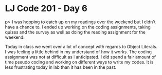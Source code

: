 <h1>LJ Code 201 - Day 6</h1>

p> I was hopping to catch up on my readings over the weekend but I didn't have a chance to.  I ended
up working on the coding assignments, taking quizes and the survey as well as doing the reading
assignment for the weekend. </p>

<p>Today in class we went over a lot of concept with regards to Object Literals.  I was feeling a
little behind in my understand of how it works.  The coding assignment was not at difficult as I
anticipated. I did spend a fair amount of time pseudo coding and working on different ways to write
my codes.  It is less frustrating today in lab than it has been in the past. </p>

